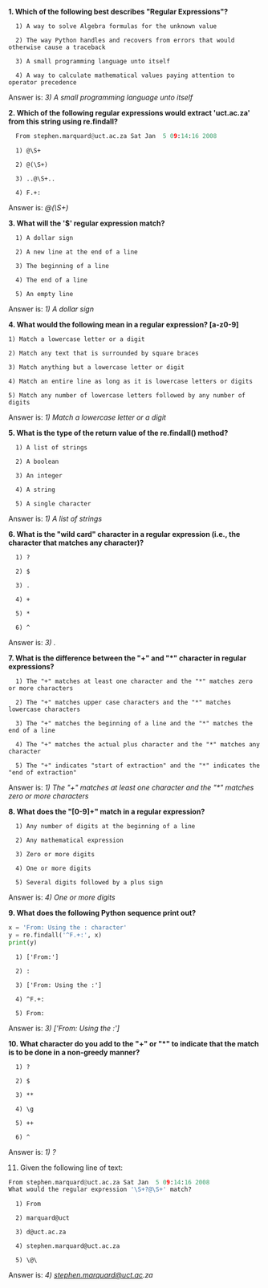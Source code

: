 **1. Which of the following best describes "Regular Expressions"?** 
```
  1) A way to solve Algebra formulas for the unknown value
  
  2) The way Python handles and recovers from errors that would otherwise cause a traceback
  
  3) A small programming language unto itself
  
  4) A way to calculate mathematical values paying attention to operator precedence
```
Answer is:  _3) A small programming language unto itself_

**2. Which of the following regular expressions would extract 'uct.ac.za' from this string using re.findall?**
``` Python
  From stephen.marquard@uct.ac.za Sat Jan  5 09:14:16 2008
```
```
  1) @\S+

  2) @(\S+)

  3) ..@\S+..

  4) F.+:
```
Answer is: _@(\S+)_

**3. What will the '\$' regular expression match?**
```
  1) A dollar sign

  2) A new line at the end of a line

  3) The beginning of a line

  4) The end of a line

  5) An empty line
```
Answer is: _1) A dollar sign_

**4. What would the following mean in a regular expression? [a-z0-9]**
```
1) Match a lowercase letter or a digit

2) Match any text that is surrounded by square braces

3) Match anything but a lowercase letter or digit

4) Match an entire line as long as it is lowercase letters or digits

5) Match any number of lowercase letters followed by any number of digits
```
Answer is: _1) Match a lowercase letter or a digit_

**5. What is the type of the return value of the re.findall() method?**
```
  1) A list of strings

  2) A boolean

  3) An integer

  4) A string

  5) A single character
```
Answer is: _1) A list of strings_

**6. What is the "wild card" character in a regular expression (i.e., the character that matches any character)?**
```
  1) ?

  2) $

  3) .

  4) +

  5) *

  6) ^
```
Answer is: _3) ._

**7. What is the difference between the "+" and "*" character in regular expressions?**
```
  1) The "+" matches at least one character and the "*" matches zero or more characters

  2) The "+" matches upper case characters and the "*" matches lowercase characters

  3) The "+" matches the beginning of a line and the "*" matches the end of a line

  4) The "+" matches the actual plus character and the "*" matches any character

  5) The "+" indicates "start of extraction" and the "*" indicates the "end of extraction"
```
Answer is: _1) The "+" matches at least one character and the "*" matches zero or more characters_

**8. What does the "[0-9]+" match in a regular expression?**
```
  1) Any number of digits at the beginning of a line

  2) Any mathematical expression

  3) Zero or more digits

  4) One or more digits

  5) Several digits followed by a plus sign
```
Answer is: _4) One or more digits_

**9. What does the following Python sequence print out?**
```Python
x = 'From: Using the : character'
y = re.findall('^F.+:', x)
print(y)
```
```
  1) ['From:']
  
  2) :

  3) ['From: Using the :']

  4) ^F.+:

  5) From:
```
Answer is: _3) ['From: Using the :']_

**10. What character do you add to the "+" or "*" to indicate that the match is to be done in a non-greedy manner?**
```
  1) ?

  2) $

  3) **

  4) \g

  5) ++

  6) ^
```
Answer is: _1) ?_

11. Given the following line of text:
```Python
From stephen.marquard@uct.ac.za Sat Jan  5 09:14:16 2008
What would the regular expression '\S+?@\S+' match?
```
```
  1) From

  2) marquard@uct

  3) d@uct.ac.za

  4) stephen.marquard@uct.ac.za

  5) \@\
```
Answer is: _4) stephen.marquard@uct.ac.za_
